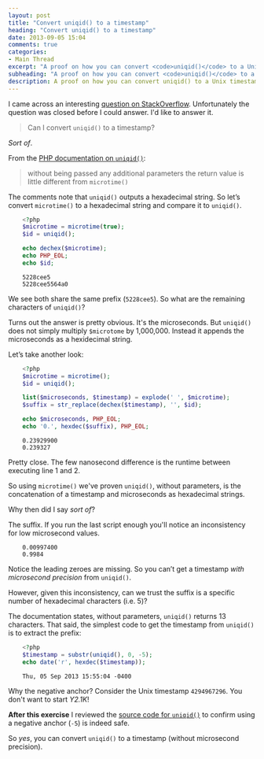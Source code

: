 ```yaml
---
layout: post
title: "Convert uniqid() to a timestamp"
heading: "Convert uniqid() to a timestamp"
date: 2013-09-05 15:04
comments: true
categories: 
- Main Thread
excerpt: "A proof on how you can convert <code>uniqid()</code> to a Unix timestamp in PHP."
subheading: "A proof on how you can convert <code>uniqid()</code> to a Unix timestamp in PHP."
description: A proof on how you can convert uniqid() to a Unix timestamp in PHP.
---
```

I came across an interesting [question on StackOverflow](http://stackoverflow.com/questions/18642234/convert-uniqid-to-timestamp "Convert uniqid() to timestamp"). Unfortunately the question was closed before I could answer. I'd like to answer it.

> Can I convert `uniqid()` to a timestamp?

*Sort of*.

From the [PHP documentation on `uniqid()`](http://php.net/manual/en/function.uniqid.php):

> without being passed any additional parameters the return value is little different from `microtime()`

The comments note that `uniqid()` outputs a hexadecimal string. So let’s convert `microtime()` to a hexadecimal string and compare it to `uniqid()`.

``` php
	<?php
	$microtime = microtime(true);
	$id = uniqid();

	echo dechex($microtime);
	echo PHP_EOL;
	echo $id;
```

``` text Script Output
	5228cee5
	5228cee5564a0
```

We see both share the same prefix (`5228cee5`). So what are the remaining characters of `uniqid()`?

Turns out the answer is pretty obvious. It's the microseconds. But `uniqid()` does not simply multiply `$microtome` by 1,000,000. Instead it appends the microseconds as a hexidecimal string.

Let’s take another look:

``` php
	<?php
	$microtime = microtime();
	$id = uniqid();

	list($microseconds, $timestamp) = explode(' ', $microtime);
	$suffix = str_replace(dechex($timestamp), '', $id);

	echo $microseconds, PHP_EOL;
	echo '0.', hexdec($suffix), PHP_EOL;
```

``` text Script Output
	0.23929900
	0.239327
```

Pretty close. The few nanosecond difference is the runtime between executing line 1 and 2.

So using `microtime()` we've proven `uniqid()`, without parameters, is the concatenation of a timestamp and microseconds as hexadecimal strings.

Why then did I say *sort of*?

The suffix. If you run the last script enough you'll notice an inconsistency for low microsecond values.

``` text Script Output
	0.00997400
	0.9984
```

Notice the leading zeroes are missing. So you can’t get a timestamp *with microsecond precision* from `uniqid()`.

However, given this inconsistency, can we trust the suffix is a specific number of hexadecimal characters (i.e. 5)?

The documentation states, without parameters, `uniqid()` returns 13 characters. That said, the simplest code to get the timestamp from `uniqid()` is to extract the prefix:

``` php
	<?php
	$timestamp = substr(uniqid(), 0, -5);
	echo date('r', hexdec($timestamp));
```

``` text Script Output
	Thu, 05 Sep 2013 15:55:04 -0400
```

Why the negative anchor? Consider the Unix timestamp `4294967296`. You don't want to start *Y2.1K*!

**After this exercise** I reviewed the [source code for `uniqid()`](https://github.com/php/php-src/blob/master/ext/standard/uniqid.c "uniqid() source code") to confirm using a negative anchor (`-5`) is indeed safe.

So *yes*, you can convert `uniqid()` to a timestamp (without microsecond precision).

